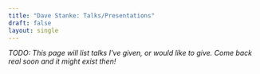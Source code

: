 ```yaml
---
title: "Dave Stanke: Talks/Presentations"
draft: false
layout: single
---
```


_TODO: This page will list talks I've given, or would like to give. Come back real soon and it might exist then!_